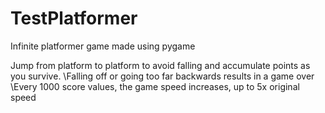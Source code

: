 # TestPlatformer
Infinite platformer game made using pygame

Jump from platform to platform to avoid falling and accumulate points as you survive.
\\Falling off or going too far backwards results in a game over
\\Every 1000 score values, the game speed increases, up to 5x original speed
